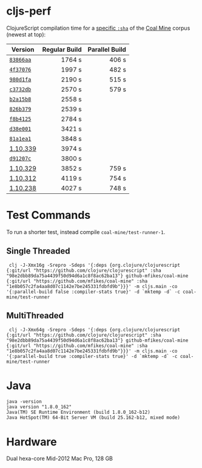 # cljs-perf
ClojureScript compilation time for a [specific `:sha`](https://github.com/mfikes/coal-mine/commit/1e8b057c2fa4aa8d07c1142e7be245331fdbfd9b) of the [Coal Mine](https://github.com/mfikes/coal-mine) corpus (newest at top):


|Version |Regular Build|Parallel Build|
|--------|---------------:|-------------:|
|[`83866aa`](https://github.com/clojure/clojurescript/commit/83866aaf597f183877c0cf586c002f3b8b51d487) | 1764 s | 406 s |
|[`4f37076`](https://github.com/clojure/clojurescript/commit/4f3707624846a2cf0345859e41370ec172da73c4) | 1997 s | 482 s |
|[`980d1fa`](https://github.com/clojure/clojurescript/commit/980d1fa9f14a4ec5caad1e2a8b734795094e0eba) | 2190 s| 515 s|
|[`c3732db`](https://github.com/clojure/clojurescript/commit/c3732db435b37b5ebd5f87af3860007b39db697b) |  2570 s              | 579 s |
|[`b2a15b8`](https://github.com/clojure/clojurescript/commit/b2a15b86c46aaadb9b839015862629683db3f38e) | 2558 s|
|[`826b379`](https://github.com/clojure/clojurescript/commit/826b3790e91dff84f502e863d0c4f8cf15cc03a0) | 2539 s|
|[`f8b4125`](https://github.com/clojure/clojurescript/commit/f8b4125cbef671143b241881afdfc0195cf36480) | 2784 s |
|[`d38e001`](https://github.com/clojure/clojurescript/commit/d38e001b617c849be53fcc588b5a454e3acfa51d) | 3421 s|
|[`81a1ea1`](https://github.com/clojure/clojurescript/commit/81a1ea127974d43a6166fbdae33bcaa296fe9156) | 3848 s|
|[1.10.339](https://github.com/clojure/clojurescript/commit/b1ade48e21f9e7f78d9db74559ce4dd5846d0c94)|   3974 s | |
|[`d91207c`](https://github.com/clojure/clojurescript/commit/d91207cb7386365a07b563b09b6444846657a364) | 3800 s|
|[1.10.329](https://github.com/clojure/clojurescript/commit/359d34ef57a436c05658a114f9f685c85e28d766)|  3852 s | 759 s|
|[1.10.312](https://github.com/clojure/clojurescript/commit/6512df8321b16a819ea4cc870edf25b7c809947e) | 4119 s | 754 s |
|[1.10.238](https://github.com/clojure/clojurescript/commit/98e2dbb89da75a4439f50d94d6a1c8f8ac62ba13)| 4027 s| 748 s|

# Test Commands

To run a shorter test, instead compile `coal-mine/test-runner-1`.

## Single Threaded

```
 clj -J-Xmx16g -Srepro -Sdeps '{:deps {org.clojure/clojurescript {:git/url "https://github.com/clojure/clojurescript" :sha "98e2dbb89da75a4439f50d94d6a1c8f8ac62ba13"} github-mfikes/coal-mine {:git/url "https://github.com/mfikes/coal-mine" :sha "1e8b057c2fa4aa8d07c1142e7be245331fdbfd9b"}}}' -m cljs.main -co '{:parallel-build false :compiler-stats true}' -d `mktemp -d` -c coal-mine/test-runner
```

## MultiThreaded

```
 clj -J-Xmx64g -Srepro -Sdeps '{:deps {org.clojure/clojurescript {:git/url "https://github.com/clojure/clojurescript" :sha "98e2dbb89da75a4439f50d94d6a1c8f8ac62ba13"} github-mfikes/coal-mine {:git/url "https://github.com/mfikes/coal-mine" :sha "1e8b057c2fa4aa8d07c1142e7be245331fdbfd9b"}}}' -m cljs.main -co '{:parallel-build true :compiler-stats true}' -d `mktemp -d` -c coal-mine/test-runner
```

# Java

```
java -version
java version "1.8.0_162"
Java(TM) SE Runtime Environment (build 1.8.0_162-b12)
Java HotSpot(TM) 64-Bit Server VM (build 25.162-b12, mixed mode)
```

# Hardware

Dual hexa-core Mid-2012 Mac Pro, 128 GB
